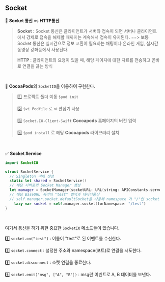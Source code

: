 ## Socket

🔵 **Socket 통신** vs **HTTP통신**

> **Socket** : Socket 통신은 클라이언트가 서버와 접속이 되면 서버나 클라이언트에서 강제로 접속을 해제할 때까지는 계속해서 접속이 유지된다. ==> 보통 Socket 통신은 실시간으로 정보 교환이 필요하는 채팅이나 온라인 게임, 실시간 동영상 강좌등에서 사용된다.
>
> **HTTP** : 클라이언트의 요청이 있을 때, 해당 페이지에 대한 자료를 전송하고 곧바로 연결을 끊는 방식 

<br>

🔵 **CocoaPods**의  `SocketIO`을 이용하여 구현한다.

> 1️⃣ 프로젝트 폴더 이동 `$pod init`
>
> 2️⃣ `$vi Podfile` 로 vi 편집기 사용
>
> 3️⃣ `Socket.IO-Client-Swift` **Cocoapods** 홈페이지의 버전 입력
>
> 4️⃣ `$pod install` 로 해당 **Cocoapods** 라이브러리 설치

<br>

✅ **Socket Service**

```swift
import SocketIO

struct SocketService {
  // Singleton 객체 생성
  static let shared = SocketService()
  // 해당 서버로의 Socket Manager 생성
  let manager = SocketManager(socketURL: URL(string: APIConstants.serverURL)!, config: [.log(true), .compress])									
  // 해당 BaseURL 서버의 "test" 영역과 데이터통신
  // self.manager.socket.defaultSocket을 사용해 namespace 가 "/"인 socket도 생성 가능
 	lazy var socket = self.manager.socket(forNamespace: "/test")
}
```

<br>

 여기서 통신을 하기 위한 중요한 `SocketIO` 메소드들이 있습니다.

1️⃣ `socket.on("test")` : 이름이 "test"로 된 이벤트를 수신한다.

2️⃣ `socket.connect` : 설정한 주소와 namespace(포트)로 연결을 시도한다.

3️⃣ `socket.disconnect` : 소켓 연결을 종료한다.

4️⃣ `socket.emit("msg", ["A", "B"])` : msg란 이벤트로 A, B 데이터를 보낸다.